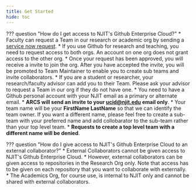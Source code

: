 ```yaml
---
title: Get Started
hide: toc
---
```


??? question "How do I get access to NJIT's Github Enterprise Cloud?"
    * Faculty can request a Team in our research or academic org by sending a [service now request](https://njit.service-now.com/highlander_nexus?id=sc_cat_item&table=sc_cat_item&sys_id=0cd444012b69ae10a904fa08b891bf77&searchTerm=github).
         * If you use Github for research and teaching, you need to request access to both orgs. An account on one org does not grant access to the other org.
         * Once your request has been approved, you will receive a invite to join the org. After you have accepted the invite, you will be promoted to Team Maintainer to enable you to create sub teams and invite collaborators.
    * If you are a student or researcher, your research/faculty advisor can add you to their Team. Please ask your advisor to request a Team in our org if they do not have one.
    * You need to have a Github personal account with your NJIT email as a primary or alternate email. 
    * __ARCS will send an invite to your ucid@njit.edu email only__.
    * Your team name will be your __FirstName LastName__ so that we can identify the team owner. If you want a different name, please feel free to create a sub-team with your preferred name and add collobarator to the sub-team rather than your top level team.
    * __Requests to create a top level team with a different name will be denied__.

??? question "How do I give access to NJIT's Github Enterprise Cloud to an external collaborator?"
    * External Collaborators cannot be given access to NJIT's Github Enterprise Cloud. 
    * However, external collaborators can be given access to repositories in the Research Org only. Note that access has to be given on each repository that you want to collaborate with externally.
    * The Academics Org, for course use, is internal to NJIT only and cannot be shared with external collaborators.

 
